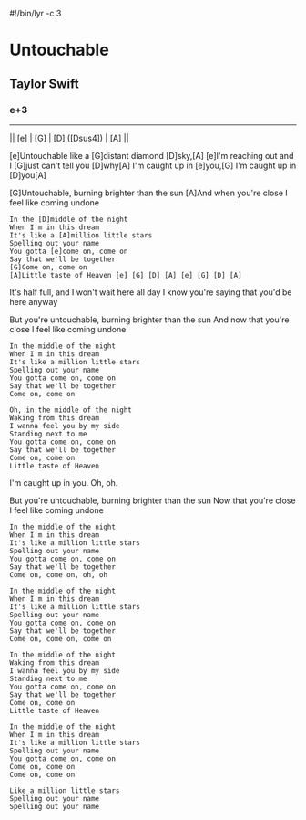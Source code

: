 #!/bin/lyr -c 3
# Untouchable
## Taylor Swift
### e+3

---

|| [e] | [G] | [D] ([Dsus4]) | [A] ||

[e]Untouchable like a [G]distant diamond [D]sky,[A]
[e]I'm reaching out and I [G]just can't tell you [D]why[A]
I'm caught up in [e]you,[G] I'm caught up in [D]you[A]

[G]Untouchable, burning brighter than the sun
[A]And when you're close I feel like coming undone

    In the [D]middle of the night
    When I'm in this dream
    It's like a [A]million little stars
    Spelling out your name
    You gotta [e]come on, come on
    Say that we'll be together
    [G]Come on, come on
    [A]Little taste of Heaven [e] [G] [D] [A] [e] [G] [D] [A]

It's half full, and I won't wait here all day
I know you're saying that you'd be here anyway

But you're untouchable, 
burning brighter than the sun
And now that you're close 
I feel like coming undone

    In the middle of the night
    When I'm in this dream
    It's like a million little stars
    Spelling out your name
    You gotta come on, come on
    Say that we'll be together
    Come on, come on

    Oh, in the middle of the night
    Waking from this dream
    I wanna feel you by my side
    Standing next to me
    You gotta come on, come on
    Say that we'll be together
    Come on, come on
    Little taste of Heaven

I'm caught up in you. Oh, oh.

But you're untouchable, 
burning brighter than the sun
Now that you're close 
I feel like coming undone

    In the middle of the night
    When I'm in this dream
    It's like a million little stars
    Spelling out your name
    You gotta come on, come on
    Say that we'll be together
    Come on, come on, oh, oh

    In the middle of the night
    When I'm in this dream
    It's like a million little stars
    Spelling out your name
    You gotta come on, come on
    Say that we'll be together
    Come on, come on, come on

    In the middle of the night
    Waking from this dream
    I wanna feel you by my side
    Standing next to me
    You gotta come on, come on
    Say that we'll be together
    Come on, come on
    Little taste of Heaven

    In the middle of the night
    When I'm in this dream
    It's like a million little stars
    Spelling out your name
    You gotta come on, come on
    Come on, come on
    Come on, come on

    Like a million little stars
    Spelling out your name
    Spelling out your name